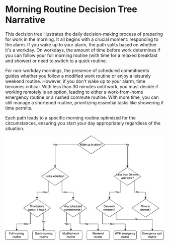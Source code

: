 # Morning Routine Decision Tree Narrative

This decision tree illustrates the daily decision-making process of preparing for work in the morning. It all begins with a crucial moment: responding to the alarm. If you wake up to your alarm, the path splits based on whether it's a workday. On workdays, the amount of time before work determines if you can follow your full morning routine (with time for a relaxed breakfast and shower) or need to switch to a quick routine.

For non-workday mornings, the presence of scheduled commitments guides whether you follow a modified work routine or enjoy a leisurely weekend routine. However, if you don't wake up to your alarm, time becomes critical. With less than 30 minutes until work, you must decide if working remotely is an option, leading to either a work-from-home emergency routine or a rushed commute routine. With more time, you can still manage a shortened routine, prioritizing essential tasks like showering if time permits.

Each path leads to a specific morning routine optimized for the circumstances, ensuring you start your day appropriately regardless of the situation.

![alt text](morning_routine-1.drawio.png)